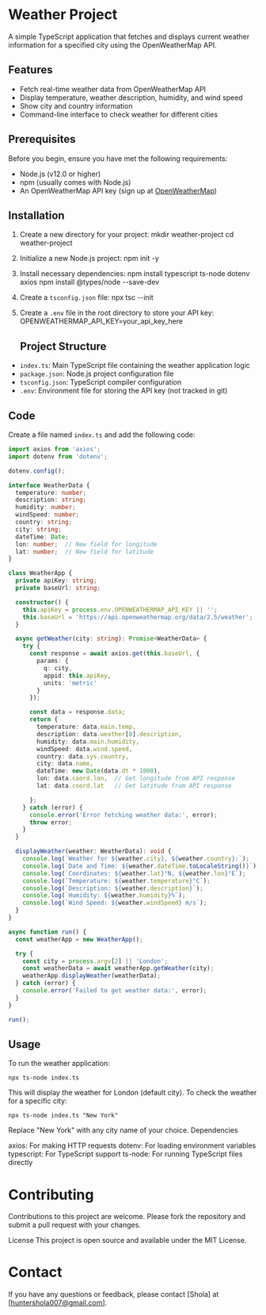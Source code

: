 # Weather Project

A simple TypeScript application that fetches and displays current weather information for a specified city using the OpenWeatherMap API.

## Features

- Fetch real-time weather data from OpenWeatherMap API
- Display temperature, weather description, humidity, and wind speed
- Show city and country information
- Command-line interface to check weather for different cities

## Prerequisites

Before you begin, ensure you have met the following requirements:

- Node.js (v12.0 or higher)
- npm (usually comes with Node.js)
- An OpenWeatherMap API key (sign up at [OpenWeatherMap](https://openweathermap.org/))

## Installation

1. Create a new directory for your project:
   mkdir weather-project
   cd weather-project
 
2. Initialize a new Node.js project:
   npm init -y

3. Install necessary dependencies:
   npm install typescript ts-node dotenv axios
   npm install @types/node --save-dev

4. Create a `tsconfig.json` file:
   npx tsc --init

5. Create a `.env` file in the root directory to store your API key:
   OPENWEATHERMAP_API_KEY=your_api_key_here

   ## Project Structure

- `index.ts`: Main TypeScript file containing the weather application logic
- `package.json`: Node.js project configuration file
- `tsconfig.json`: TypeScript compiler configuration
- `.env`: Environment file for storing the API key (not tracked in git)

## Code

Create a file named `index.ts` and add the following code:

```typescript
import axios from 'axios';
import dotenv from 'dotenv';

dotenv.config();

interface WeatherData {
  temperature: number;
  description: string;
  humidity: number;
  windSpeed: number;
  country: string;
  city: string;
  dateTime: Date;
  lon: number;  // New field for longitude
  lat: number;  // New field for latitude
}

class WeatherApp {
  private apiKey: string;
  private baseUrl: string;

  constructor() {
    this.apiKey = process.env.OPENWEATHERMAP_API_KEY || '';
    this.baseUrl = 'https://api.openweathermap.org/data/2.5/weather';
  }

  async getWeather(city: string): Promise<WeatherData> {
    try {
      const response = await axios.get(this.baseUrl, {
        params: {
          q: city,
          appid: this.apiKey,
          units: 'metric'
        }
      });

      const data = response.data;
      return {
        temperature: data.main.temp,
        description: data.weather[0].description,
        humidity: data.main.humidity,
        windSpeed: data.wind.speed,
        country: data.sys.country,
        city: data.name,
        dateTime: new Date(data.dt * 1000),
        lon: data.coord.lon,  // Get longitude from API response
        lat: data.coord.lat   // Get latitude from API response

      };
    } catch (error) {
      console.error('Error fetching weather data:', error);
      throw error;
    }
  }

  displayWeather(weather: WeatherData): void {
    console.log(`Weather for ${weather.city}, ${weather.country}:`);
    console.log(`Date and Time: ${weather.dateTime.toLocaleString()}`);
    console.log(`Coordinates: ${weather.lat}°N, ${weather.lon}°E`); 
    console.log(`Temperature: ${weather.temperature}°C`);
    console.log(`Description: ${weather.description}`);
    console.log(`Humidity: ${weather.humidity}%`);
    console.log(`Wind Speed: ${weather.windSpeed} m/s`);
  }
}

async function run() {
  const weatherApp = new WeatherApp();

  try {
    const city = process.argv[2] || 'London';
    const weatherData = await weatherApp.getWeather(city);
    weatherApp.displayWeather(weatherData);
  } catch (error) {
    console.error('Failed to get weather data:', error);
  }
}

run();

```

## Usage

To run the weather application:

 ``` npx ts-node index.ts ```

This will display the weather for London (default city).
To check the weather for a specific city:

  ```npx ts-node index.ts "New York" ```

Replace "New York" with any city name of your choice.
Dependencies

axios: For making HTTP requests
dotenv: For loading environment variables
typescript: For TypeScript support
ts-node: For running TypeScript files directly

# Contributing
Contributions to this project are welcome. Please fork the repository and submit a pull request with your changes.

License
This project is open source and available under the MIT License.

# Contact
If you have any questions or feedback, please contact [Shola] at [huntershola007@gmail.com].





 
